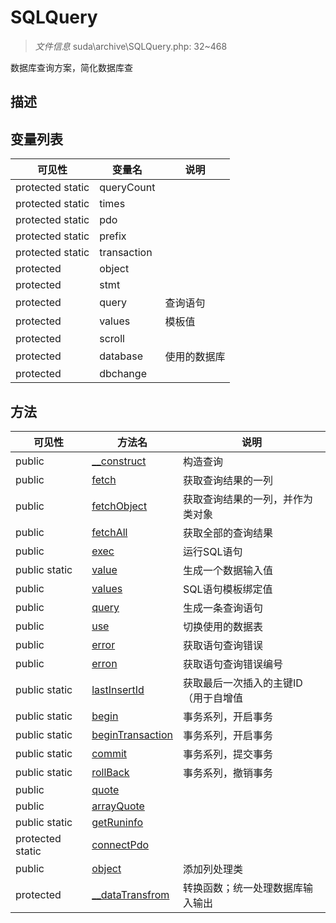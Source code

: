 #  SQLQuery 

> *文件信息* suda\archive\SQLQuery.php: 32~468

数据库查询方案，简化数据库查

## 描述







## 变量列表
| 可见性 |  变量名   | 说明 |
|--------|----|------|
| protected static  | queryCount | | 
| protected static  | times | | 
| protected static  | pdo | | 
| protected static  | prefix | | 
| protected static  | transaction | | 
| protected   | object | | 
| protected   | stmt | | 
| protected   | query | 查询语句| 
| protected   | values |  模板值| 
| protected   | scroll | | 
| protected   | database | 使用的数据库| 
| protected   | dbchange | | 



## 方法


| 可见性 | 方法名 | 说明 |
|--------|-------|------|
| public |[__construct](SQLQuery/__construct.md) | 构造查询 |
| public |[fetch](SQLQuery/fetch.md) | 获取查询结果的一列 |
| public |[fetchObject](SQLQuery/fetchObject.md) | 获取查询结果的一列，并作为类对象 |
| public |[fetchAll](SQLQuery/fetchAll.md) | 获取全部的查询结果 |
| public |[exec](SQLQuery/exec.md) | 运行SQL语句 |
| public static|[value](SQLQuery/value.md) | 生成一个数据输入值 |
| public |[values](SQLQuery/values.md) | SQL语句模板绑定值 |
| public |[query](SQLQuery/query.md) | 生成一条查询语句 |
| public |[use](SQLQuery/use.md) | 切换使用的数据表 |
| public |[error](SQLQuery/error.md) | 获取语句查询错误 |
| public |[erron](SQLQuery/erron.md) | 获取语句查询错误编号 |
| public static|[lastInsertId](SQLQuery/lastInsertId.md) | 获取最后一次插入的主键ID（用于自增值 |
| public static|[begin](SQLQuery/begin.md) | 事务系列，开启事务 |
| public static|[beginTransaction](SQLQuery/beginTransaction.md) | 事务系列，开启事务 |
| public static|[commit](SQLQuery/commit.md) | 事务系列，提交事务 |
| public static|[rollBack](SQLQuery/rollBack.md) | 事务系列，撤销事务 |
| public |[quote](SQLQuery/quote.md) |  |
| public |[arrayQuote](SQLQuery/arrayQuote.md) |  |
| public static|[getRuninfo](SQLQuery/getRuninfo.md) |  |
| protected static|[connectPdo](SQLQuery/connectPdo.md) |  |
| public |[object](SQLQuery/object.md) | 添加列处理类 |
| protected |[__dataTransfrom](SQLQuery/__dataTransfrom.md) | 转换函数；统一处理数据库输入输出 |
